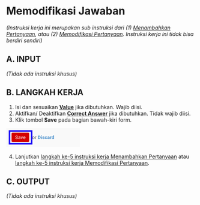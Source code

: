 # Memodifikasi Jawaban

*(Instruksi kerja ini merupakan sub instruksi dari (1) [Menambahkan Pertanyaan](./menambah-pertanyaan.md), atau (2) [Memodifikasi Pertanyaan](./memodifikasi-pertanyaan.md). Instruksi kerja ini tidak bisa berdiri sendiri)*

## A. INPUT

*(Tidak ada instruksi khusus)*

## B. LANGKAH KERJA

1. Isi dan sesuaikan **[Value](./penjelasan.md#field-value)** jika dibutuhkan. Wajib diisi.
2. Aktifkan/ Deaktifkan **[Correct Answer](./penjelasan.md#field-correct-answer)** jika dibutuhkan. Tidak wajib diisi.
3. Klik tombol **Save** pada bagian bawah-kiri form.

![](../../img/task-category/tombol-save-modifikasi-answer.png)

4. Lanjutkan [langkah ke-5 instruksi kerja Menambahkan Pertanyaan](./menambah-pertanyaan.md#l5) atau [langkah ke-5 instruksi kerja Memodifikasi Pertanyaan](./memodifikasi-pertanyaan.md#l5).

## C. OUTPUT

*(Tidak ada instruksi khusus)*
